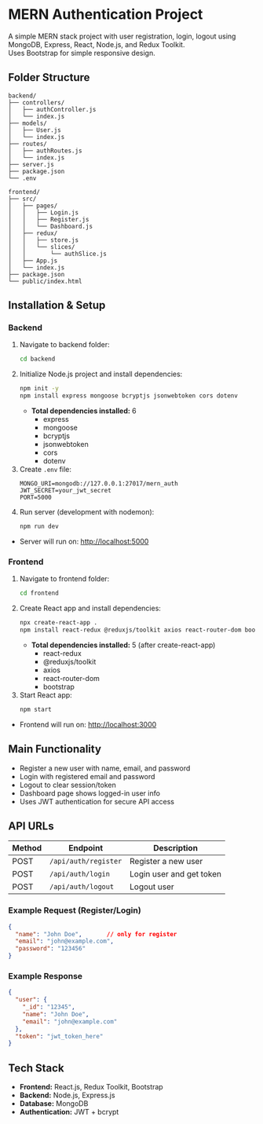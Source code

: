 # MERN Authentication Project

A simple MERN stack project with user registration, login, logout using MongoDB, Express, React, Node.js, and Redux Toolkit.  
Uses Bootstrap for simple responsive design.

## Folder Structure

```plaintext
backend/
├── controllers/
│   ├── authController.js
│   └── index.js
├── models/
│   ├── User.js
│   └── index.js
├── routes/
│   ├── authRoutes.js
│   └── index.js
├── server.js
├── package.json
└── .env

frontend/
├── src/
│   ├── pages/
│   │   ├── Login.js
│   │   ├── Register.js
│   │   └── Dashboard.js
│   ├── redux/
│   │   ├── store.js
│   │   └── slices/
│   │       └── authSlice.js
│   ├── App.js
│   └── index.js
├── package.json
└── public/index.html
```

## Installation & Setup

### Backend

1. Navigate to backend folder:
   ```sh
   cd backend
   ```
2. Initialize Node.js project and install dependencies:
   ```sh
   npm init -y
   npm install express mongoose bcryptjs jsonwebtoken cors dotenv
   ```
   - **Total dependencies installed:** 6
     - express
     - mongoose
     - bcryptjs
     - jsonwebtoken
     - cors
     - dotenv
3. Create `.env` file:
   ```env
   MONGO_URI=mongodb://127.0.0.1:27017/mern_auth
   JWT_SECRET=your_jwt_secret
   PORT=5000
   ```
4. Run server (development with nodemon):
   ```sh
   npm run dev
   ```
- Server will run on: [http://localhost:5000](http://localhost:5000)

### Frontend

1. Navigate to frontend folder:
   ```sh
   cd frontend
   ```
2. Create React app and install dependencies:
   ```sh
   npx create-react-app .
   npm install react-redux @reduxjs/toolkit axios react-router-dom bootstrap
   ```
   - **Total dependencies installed:** 5 (after create-react-app)
     - react-redux
     - @reduxjs/toolkit
     - axios
     - react-router-dom
     - bootstrap
3. Start React app:
   ```sh
   npm start
   ```
- Frontend will run on: [http://localhost:3000](http://localhost:3000)

## Main Functionality

- Register a new user with name, email, and password
- Login with registered email and password
- Logout to clear session/token
- Dashboard page shows logged-in user info
- Uses JWT authentication for secure API access

## API URLs

| Method | Endpoint              | Description            |
|--------|-----------------------|------------------------|
| POST   | `/api/auth/register`  | Register a new user    |
| POST   | `/api/auth/login`     | Login user and get token |
| POST   | `/api/auth/logout`    | Logout user            |

### Example Request (Register/Login)

```json
{
  "name": "John Doe",       // only for register
  "email": "john@example.com",
  "password": "123456"
}
```

### Example Response

```json
{
  "user": {
    "_id": "12345",
    "name": "John Doe",
    "email": "john@example.com"
  },
  "token": "jwt_token_here"
}
```

## Tech Stack

- **Frontend:** React.js, Redux Toolkit, Bootstrap
- **Backend:** Node.js, Express.js
- **Database:** MongoDB
- **Authentication:** JWT + bcrypt
